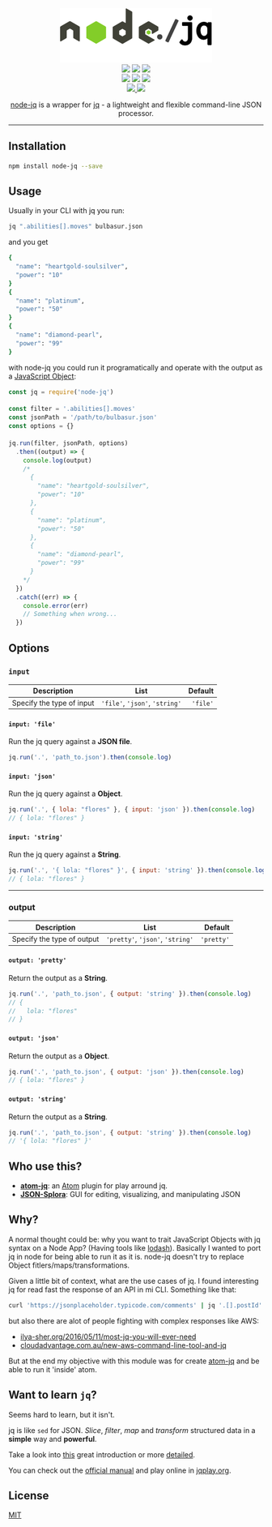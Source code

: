 <p align="center">
  <img width="300" alt="node-jq logo" src="docs/assets/logo-with-margin.png" />
  <br>
  <a href="http://standardjs.com/"><img src="https://img.shields.io/badge/code%20style-standard-brightgreen.svg?maxAge=3600"></a>
  <a href="https://coveralls.io/github/sanack/node-jq?branch=master"><img src="https://coveralls.io/repos/github/sanack/node-jq/badge.svg?branch=master"></a>
  <a href="https://github.com/semantic-release/semantic-release"><img src="https://img.shields.io/badge/%20%20%F0%9F%93%A6%F0%9F%9A%80-semantic--release-e10079.svg"></a>
  <br>
  <a href="https://www.npmjs.com/package/node-jq"><img src="https://img.shields.io/npm/dm/node-jq.svg?maxAge=3600"></a>
  <a href="https://www.npmjs.com/package/node-jq"><img src="https://img.shields.io/npm/v/node-jq.svg?maxAge=3600"></a>
  <a href="https://gitter.im/davesnx/node-jq?utm_source=badge&utm_medium=badge&utm_campaign=pr-badge"><img src="https://badges.gitter.im/davesnx/node-jq.svg"></a>
  <br>
    <a href="https://circleci.com/gh/sanack/node-jq">
      <img src="https://circleci.com/gh/sanack/node-jq.png?style=shield">
    </a>
    <a href="https://ci.appveyor.com/project/mackermans/node-jq">
      <img src="https://ci.appveyor.com/api/projects/status/32r7s2skrgm9ubva?svg=true">
    </a>
</p>

<p align="center">
  <a href="https://github.com/sanack/node-jq">node-jq</a> is a wrapper for <a href="https://stedolan.github.io/jq/">jq</a> - a lightweight and flexible command-line JSON processor.
</p>

---

## Installation

```bash
npm install node-jq --save
```

## Usage

Usually in your CLI with jq you run:
```bash
jq ".abilities[].moves" bulbasur.json
```
and you get
```bash
{
  "name": "heartgold-soulsilver",
  "power": "10"
}
{
  "name": "platinum",
  "power": "50"
}
{
  "name": "diamond-pearl",
  "power": "99"
}
```

with node-jq you could run it programatically and operate with the output as a [JavaScript Object](http://javascript.info/tutorial/objects):

```javascript
const jq = require('node-jq')

const filter = '.abilities[].moves'
const jsonPath = '/path/to/bulbasur.json'
const options = {}

jq.run(filter, jsonPath, options)
  .then((output) => {
    console.log(output)
    /*
      {
        "name": "heartgold-soulsilver",
        "power": "10"
      },
      {
        "name": "platinum",
        "power": "50"
      },
      {
        "name": "diamond-pearl",
        "power": "99"
      }
    */
  })
  .catch((err) => {
    console.error(err)
    // Something when wrong...
  })
```

## Options

### `input`
|        Description        |              List              |  Default |
|:-------------------------:|:------------------------------:|---------:|
| Specify the type of input | `'file'`, `'json'`, `'string'` | `'file'` |
#### `input: 'file'`

Run the jq query against a **JSON file**.
```js
jq.run('.', 'path_to.json').then(console.log)
```

#### `input: 'json'`

Run the jq query against a **Object**.
```js
jq.run('.', { lola: "flores" }, { input: 'json' }).then(console.log)
// { lola: "flores" }
```
#### `input: 'string'`

Run the jq query against a **String**.
```js
jq.run('.', '{ lola: "flores" }', { input: 'string' }).then(console.log)
// { lola: "flores" }
```

---

### output
|        Description        |              List              |  Default |
|:-------------------------:|:------------------------------:|---------:|
| Specify the type of output | `'pretty'`, `'json'`, `'string'` | `'pretty'` |

#### `output: 'pretty'`

Return the output as a **String**.
```js
jq.run('.', 'path_to.json', { output: 'string' }).then(console.log)
// {
//   lola: "flores"
// }
```

#### `output: 'json'`

Return the output as a **Object**.
```js
jq.run('.', 'path_to.json', { output: 'json' }).then(console.log)
// { lola: "flores" }
```

#### `output: 'string'`

Return the output as a **String**.
```js
jq.run('.', 'path_to.json', { output: 'string' }).then(console.log)
// '{ lola: "flores" }'
```

## Who use this?

- **[atom-jq](https://github.com/sanack/atom-jq)**: an [Atom](https://atom.io/) plugin for play arround jq.
- **[JSON-Splora](https://github.com/wellsjo/JSON-Splora)**: GUI for editing, visualizing, and manipulating JSON

## Why?

A normal thought could be: why you want to trait JavaScript Objects with jq syntax on a Node App? (Having tools like [lodash](lodash.com)).
Basically I wanted to port jq in node for being able to run it as it is. node-jq doesn't try to replace Object fitlers/maps/transformations.

Given a little bit of context, what are the use cases of jq.
I found interesting jq for read fast the response of an API in mi CLI. 
Something like that:
```bash
curl 'https://jsonplaceholder.typicode.com/comments' | jq '.[].postId'
```
but also there are alot of people fighting with complex responses like AWS:

- [ilya-sher.org/2016/05/11/most-jq-you-will-ever-need](https://ilya-sher.org/2016/05/11/most-jq-you-will-ever-need/)
- [cloudadvantage.com.au/new-aws-command-line-tool-and-jq](http://www.cloudadvantage.com.au/new-aws-command-line-tool-and-jq/)

But at the end my objective with this module was for create [atom-jq](https://github.com/sanack/atom-jq) and be able to run it 'inside' atom.

## Want to learn `jq`?

Seems hard to learn, but it isn't.

jq is like `sed` for JSON. *Slice*, *filter*, *map* and *transform* structured data in a **simple** way and **powerful**.

Take a look into [this](https://robots.thoughtbot.com/jq-is-sed-for-json) great introduction or more [detailed](http://programminghistorian.org/lessons/json-and-jq).

You can check out the [official manual](https://stedolan.github.io/jq/manual) and play online in [jqplay.org](https://jqplay.org).

## License

[MIT](https://tldrlegal.com/license/mit-license)

